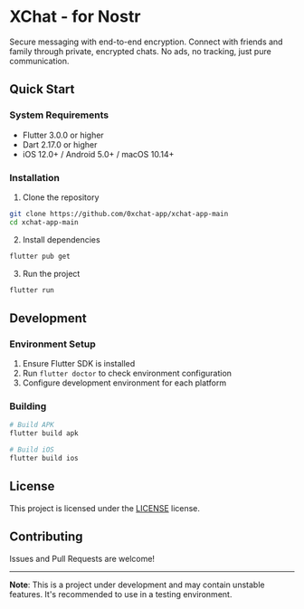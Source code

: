 # XChat - for Nostr

Secure messaging with end-to-end encryption. Connect with friends and family through private, encrypted chats. No ads, no tracking, just pure communication.

## Quick Start

### System Requirements

- Flutter 3.0.0 or higher
- Dart 2.17.0 or higher
- iOS 12.0+ / Android 5.0+ / macOS 10.14+

### Installation

1. Clone the repository
```bash
git clone https://github.com/0xchat-app/xchat-app-main
cd xchat-app-main
```

2. Install dependencies
```bash
flutter pub get
```

3. Run the project
```bash
flutter run
```

## Development

### Environment Setup

1. Ensure Flutter SDK is installed
2. Run `flutter doctor` to check environment configuration
3. Configure development environment for each platform

### Building

```bash
# Build APK
flutter build apk

# Build iOS
flutter build ios
```

## License

This project is licensed under the [LICENSE](LICENSE) license.

## Contributing

Issues and Pull Requests are welcome!

---

**Note**: This is a project under development and may contain unstable features. It's recommended to use in a testing environment.

